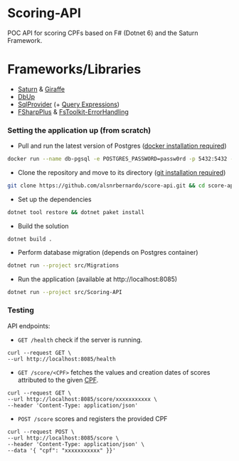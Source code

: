# Scoring-API

POC API for scoring CPFs based on F# (Dotnet 6) and the Saturn Framework. 

# Frameworks/Libraries

- [Saturn](https://saturnframework.org/) & [Giraffe](https://giraffe.wiki/)
- [DbUp](https://dbup.readthedocs.io/en/latest/)
- [SqlProvider](https://fsprojects.github.io/SQLProvider/) (+ [Query Expressions](https://docs.microsoft.com/en-us/dotnet/fsharp/language-reference/query-expressions))
- [FSharpPlus](https://fsprojects.github.io/FSharpPlus/) & [FsToolkit-ErrorHandling](https://demystifyfp.gitbook.io/fstoolkit-errorhandling)

### Setting the application up (from scratch)

- Pull and run the latest version of Postgres ([docker installation required](https://docs.docker.com/get-docker/))
```sh
docker run --name db-pgsql -e POSTGRES_PASSWORD=passw0rd -p 5432:5432 -d postgres
```
 - Clone the repository and move to its directory ([git installation required](https://www.atlassian.com/git/tutorials/install-git))
```sh
git clone https://github.com/alsnrbernardo/score-api.git && cd score-api
```
- Set up the dependencies
```sh
dotnet tool restore && dotnet paket install
```
- Build the solution
```
dotnet build .
```
- Perform database migration (depends on Postgres container)
```sh
dotnet run --project src/Migrations
```
- Run the application (available at http://localhost:8085)
```sh
dotnet run --project src/Scoring-API
```

### Testing

API endpoints:

* `GET /health` check if the server is running.
```
curl --request GET \
--url http://localhost:8085/health
```

* `GET /score/<CPF>` fetches the values and creation dates of scores attributed to the given [CPF](https://theonegenerator.com/generators/documents/cpf-generator/).
 ```
 curl --request GET \
--url http://localhost:8085/score/xxxxxxxxxxx \
--header 'Content-Type: application/json'
 ```

* `POST /score` scores and registers the provided CPF
```
curl --request POST \
--url http://localhost:8085/score \
--header 'Content-Type: application/json' \
--data '{ "cpf": "xxxxxxxxxxx" }}'
```
